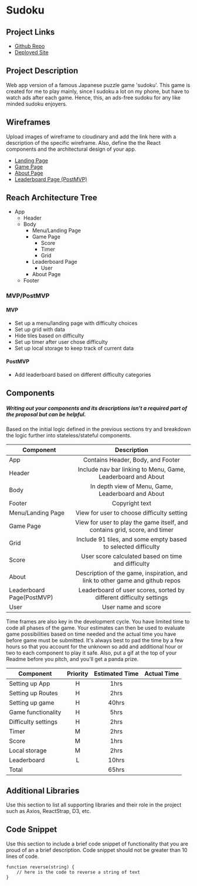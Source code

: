 # Sudoku

## Project Links

- [Github Repo]()
- [Deployed Site]()

## Project Description

Web app version of a famous Japanese puzzle game 'sudoku'. This game is created for me to play mainly, since I sudoku a lot on my phone, but have to watch ads after each game. Hence, this, an ads-free sudoku for any like minded sudoku enjoyers.

## Wireframes

Upload images of wireframe to cloudinary and add the link here with a description of the specific wireframe. Also, define the the React components and the architectural design of your app.

- [Landing Page](https://imgur.com/a/petBG3E)
- [Game Page](https://imgur.com/a/Sq8scf4)
- [About Page](https://imgur.com/a/3ZrSwzc)
- [Leaderboard Page (PostMVP)](https://imgur.com/a/J4fWKay)

## Reach Architecture Tree

- App
  - Header
  - Body
    - Menu/Landing Page
    - Game Page
      - Score
      - Timer
      - Grid
    - Leaderboard Page
      - User
    - About Page
  - Footer

### MVP/PostMVP

#### MVP

- Set up a menu/landing page with difficulty choices
- Set up grid with data
- Hide tiles based on difficulty
- Set up timer after user chose difficulty
- Set up local storage to keep track of current data

#### PostMVP

- Add leaderboard based on different difficulty categories

## Components

##### Writing out your components and its descriptions isn't a required part of the proposal but can be helpful.

Based on the initial logic defined in the previous sections try and breakdown the logic further into stateless/stateful components.

| Component                 |                                  Description                                  |
| ------------------------- | :---------------------------------------------------------------------------: |
| App                       |                       Contains Header, Body, and Footer                       |
| Header                    |         Include nav bar linking to Menu, Game, Leaderboard and About          |
| Body                      |              In depth view of Menu, Game, Leaderboard and About               |
| Footer                    |                                Copyright text                                 |
| Menu/Landing Page         |                  View for user to choose difficulty setting                   |
| Game Page                 |  View for user to play the game itself, and contains grid, score, and timer   |
| Grid                      |         Include 91 tiles, and some empty based to selected difficulty         |
| Score                     |              User score calculated based on time and difficulty               |
| About                     | Description of the game, inspiration, and link to other game and github repos |
| Leaderboard Page(PostMVP) |      Leaderboard of user scores, sorted by different difficulty settings      |
| User                      |                              User name and score                              |

Time frames are also key in the development cycle. You have limited time to code all phases of the game. Your estimates can then be used to evaluate game possibilities based on time needed and the actual time you have before game must be submitted. It's always best to pad the time by a few hours so that you account for the unknown so add and additional hour or two to each component to play it safe. Also, put a gif at the top of your Readme before you pitch, and you'll get a panda prize.

| Component           | Priority | Estimated Time | Actual Time |
| ------------------- | :------: | :------------: | :---------: |
| Setting up App      |    H     |      1hrs      |             |
| Setting up Routes   |    H     |      2hrs      |             |
| Setting up game     |    H     |     40hrs      |             |
| Game functionality  |    H     |      5hrs      |             |
| Difficulty settings |    H     |      2hrs      |             |
| Timer               |    M     |      2hrs      |             |
| Score               |    M     |      1hrs      |             |
| Local storage       |    M     |      2hrs      |             |
| Leaderboard         |    L     |     10hrs      |             |
| Total               |          |     65hrs      |             |

## Additional Libraries

Use this section to list all supporting libraries and their role in the project such as Axios, ReactStrap, D3, etc.

## Code Snippet

Use this section to include a brief code snippet of functionality that you are proud of an a brief description. Code snippet should not be greater than 10 lines of code.

```
function reverse(string) {
	// here is the code to reverse a string of text
}
```
